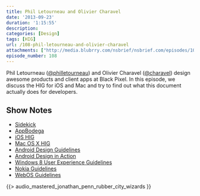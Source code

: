 ```yaml
---
title: Phil Letourneau and Olivier Charavel
date: '2013-09-23'
duration: '1:15:55'
description:
categories: [Design]
tags: [HIG]
url: /108-phil-letourneau-and-olivier-charavel
attachments: ["http://media.blubrry.com/nsbrief/nsbrief.com/episodes/108_phil_letourneau_and_oliver_charavel.m4a"]
episode_number: 108
---
```


Phil Letourneau ([@philletourneau](http://twitter.com/philletourneau)) and Olivier Charavel ([@charavel](http://twitter.com/charavel)) design awesome products and client apps at Black Pixel. In this episode, we discuss the HIG for iOS and Mac and try to find out what this document actually does for developers.

## Show Notes
- [Sidekick](http://oomphalot.com/sidekick/)
- [AppBodega](http://appbodega.com)
- [iOS HIG](http://developer.apple.com/library/ios/documentation/userexperience/conceptual/mobilehig/TranslateApp/TranslateApp.html#//apple_ref/doc/uid/TP40006556-CH10-SW4)
- [Mac OS X HIG](https://developer.apple.com/library/mac/documentation/UserExperience/Conceptual/AppleHIGuidelines/TechnologyGuidelines/TechnologyGuidelines.html#//apple_ref/doc/uid/TP30000355-SW2)
- [Android Design Guidelines](https://developers.google.com/live/shows/638320972)
- [Android Design in Action](https://developers.google.com/live/shows/638320972)
- [Windows 8 User Experience Guidelines](https://developers.google.com/live/shows/638320972)
- [Nokia Guidelines](https://developers.google.com/live/shows/638320972)
- [WebOS Guidelines](https://developers.google.com/live/shows/638320972)

{{> audio_mastered_jonathan_penn_rubber_city_wizards }}
